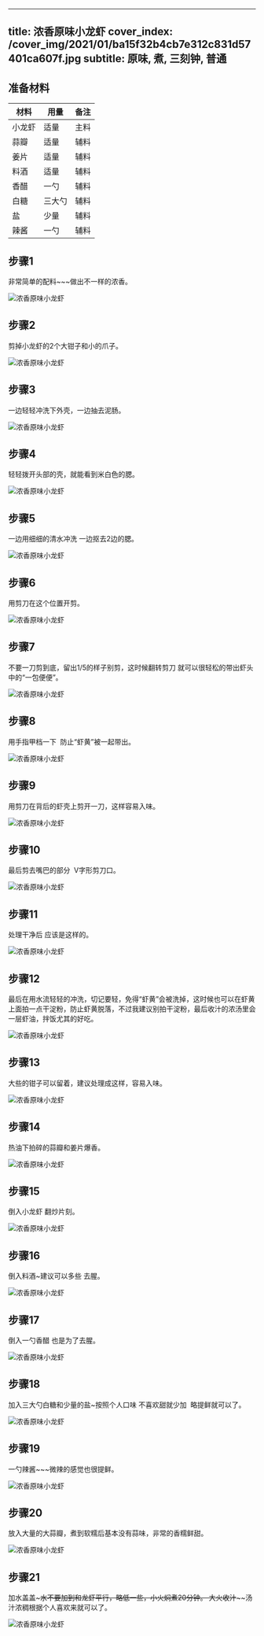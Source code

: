 
---
title: 浓香原味小龙虾
cover_index: /cover_img/2021/01/ba15f32b4cb7e312c831d57401ca607f.jpg
subtitle: 原味, 煮, 三刻钟, 普通
---

## 准备材料

| 材料     | 用量 | 备注|
| ------- | ----- | --- |
| 小龙虾 | 适量| 主料 |
| 蒜瓣 | 适量| 辅料 |
| 姜片 | 适量| 辅料 |
| 料酒 | 适量| 辅料 |
| 香醋 | 一勺| 辅料 |
| 白糖 | 三大勺| 辅料 |
| 盐 | 少量| 辅料 |
| 辣酱 | 一勺| 辅料 |

## 步骤1

非常简单的配料~~~做出不一样的浓香。

![浓香原味小龙虾](https://i8.meishichina.com/attachment/recipe/201010/201010131453376.jpg?x-oss-process=style/p320) 

## 步骤2

剪掉小龙虾的2个大钳子和小的爪子。

![浓香原味小龙虾](https://i8.meishichina.com/attachment/recipe/201010/201010131453457.jpg?x-oss-process=style/p320) 

## 步骤3

一边轻轻冲洗下外壳，一边抽去泥肠。

![浓香原味小龙虾](https://i8.meishichina.com/attachment/recipe/201010/201010131453541.jpg?x-oss-process=style/p320) 

## 步骤4

轻轻拨开头部的壳，就能看到米白色的腮。

![浓香原味小龙虾](https://i8.meishichina.com/attachment/recipe/201010/201010131454029.jpg?x-oss-process=style/p320) 

## 步骤5

一边用细细的清水冲洗 一边抠去2边的腮。

![浓香原味小龙虾](https://i8.meishichina.com/attachment/recipe/201010/201010131454104.jpg?x-oss-process=style/p320) 

## 步骤6

用剪刀在这个位置开剪。

![浓香原味小龙虾](https://i8.meishichina.com/attachment/recipe/201010/201010131454183.jpg?x-oss-process=style/p320) 

## 步骤7

不要一刀剪到底，留出1/5的样子别剪，这时候翻转剪刀 就可以很轻松的带出虾头中的“一包便便”。

![浓香原味小龙虾](https://i8.meishichina.com/attachment/recipe/201010/201010131454272.jpg?x-oss-process=style/p320) 

## 步骤8

用手指甲档一下  防止“虾黄”被一起带出。

![浓香原味小龙虾](https://i8.meishichina.com/attachment/recipe/201010/201010131454354.jpg?x-oss-process=style/p320) 

## 步骤9

用剪刀在背后的虾壳上剪开一刀，这样容易入味。

![浓香原味小龙虾](https://i8.meishichina.com/attachment/recipe/201010/201010131454424.jpg?x-oss-process=style/p320) 

## 步骤10

最后剪去嘴巴的部分  V字形剪刀口。

![浓香原味小龙虾](https://i8.meishichina.com/attachment/recipe/201010/201010131454507.jpg?x-oss-process=style/p320) 

## 步骤11

处理干净后 应该是这样的。

![浓香原味小龙虾](https://i8.meishichina.com/attachment/recipe/201010/201010131455014.jpg?x-oss-process=style/p320) 

## 步骤12

最后在用水流轻轻的冲洗，切记要轻，免得“虾黄”会被洗掉，这时候也可以在虾黄上面拍一点干淀粉，防止虾黄脱落，不过我建议别拍干淀粉，最后收汁的浓汤里会一层虾油，拌饭尤其的好吃。

![浓香原味小龙虾](https://i8.meishichina.com/attachment/recipe/201010/201010131455147.jpg?x-oss-process=style/p320) 

## 步骤13

大些的钳子可以留着，建议处理成这样，容易入味。

![浓香原味小龙虾](https://i8.meishichina.com/attachment/recipe/201010/201010131455222.jpg?x-oss-process=style/p320) 

## 步骤14

热油下拍碎的蒜瓣和姜片爆香。

![浓香原味小龙虾](https://i8.meishichina.com/attachment/recipe/201010/201010131455466.jpg?x-oss-process=style/p320) 

## 步骤15

倒入小龙虾 翻炒片刻。

![浓香原味小龙虾](https://i8.meishichina.com/attachment/recipe/201010/201010131455592.jpg?x-oss-process=style/p320) 

## 步骤16

倒入料酒~建议可以多些 去腥。

![浓香原味小龙虾](https://i8.meishichina.com/attachment/recipe/201010/201010131456094.jpg?x-oss-process=style/p320) 

## 步骤17

倒入一勺香醋 也是为了去腥。

![浓香原味小龙虾](https://i8.meishichina.com/attachment/recipe/201010/201010131456218.jpg?x-oss-process=style/p320) 

## 步骤18

加入三大勺白糖和少量的盐~按照个人口味 不喜欢甜就少加  略提鲜就可以了。

![浓香原味小龙虾](https://i8.meishichina.com/attachment/recipe/201010/201010131456381.jpg?x-oss-process=style/p320) 

## 步骤19

一勺辣酱~~~微辣的感觉也很提鲜。

![浓香原味小龙虾](https://i8.meishichina.com/attachment/recipe/201010/201010131456595.jpg?x-oss-process=style/p320) 

## 步骤20

放入大量的大蒜瓣，煮到软糯后基本没有蒜味，非常的香糯鲜甜。

![浓香原味小龙虾](https://i8.meishichina.com/attachment/recipe/201010/201010131457194.jpg?x-oss-process=style/p320) 

## 步骤21

加水盖盖~~~水不要加到和龙虾平行，略低一些，小火焖煮20分钟。 大火收汁~~~~汤汁浓稠根据个人喜欢来就可以了。

![浓香原味小龙虾](https://i8.meishichina.com/attachment/recipe/201010/201010131457331.jpg?x-oss-process=style/p320) 

